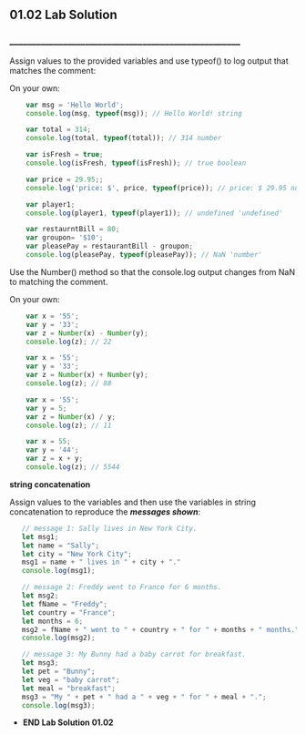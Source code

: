 ## 01.02 Lab Solution
### ____________________________________________________

Assign values to the provided variables and use typeof() to log output that matches the comment:

On your own:

```js
    var msg = 'Hello World'; 
    console.log(msg, typeof(msg)); // Hello World! string

    var total = 314; 
    console.log(total, typeof(total)); // 314 number

    var isFresh = true; 
    console.log(isFresh, typeof(isFresh)); // true boolean

    var price = 29.95;; 
    console.log('price: $', price, typeof(price)); // price: $ 29.95 number

    var player1; 
    console.log(player1, typeof(player1)); // undefined 'undefined'

    var restaurntBill = 80;
    var groupon= '$10';
    var pleasePay = restaurantBill - groupon;
    console.log(pleasePay, typeof(pleasePay)); // NaN 'number'
```

Use the Number() method so that the console.log output changes from NaN to matching the comment.

On your own:  

```js
    var x = '55';
    var y = '33';
    var z = Number(x) - Number(y);
    console.log(z); // 22

    var x = '55';
    var y = '33';
    var z = Number(x) + Number(y);
    console.log(z); // 88

    var x = '55';
    var y = 5;
    var z = Number(x) / y;
    console.log(z); // 11

    var x = 55;
    var y = '44';
    var z = x + y;
    console.log(z); // 5544
```

**string concatenation**  

Assign values to the variables and then use the variables in string concatenation to reproduce the ***messages shown***:
 
 ```js
    // message 1: Sally lives in New York City.
    let msg1;
    let name = "Sally";
    let city = "New York City";
    msg1 = name + " lives in " + city + "."
    console.log(msg1);

    // message 2: Freddy went to France for 6 months.
    let msg2;
    let fName = "Freddy";
    let country = "France";
    let months = 6;
    msg2 = fName + " went to " + country + " for " + months + " months.";
    console.log(msg2);

    // message 3: My Bunny had a baby carrot for breakfast.
    let msg3;
    let pet = "Bunny";
    let veg = "baby carrot";
    let meal = "breakfast";
    msg3 = "My " + pet + " had a " + veg + " for " + meal + ".";
    console.log(msg3);
```

- **END Lab Solution 01.02**